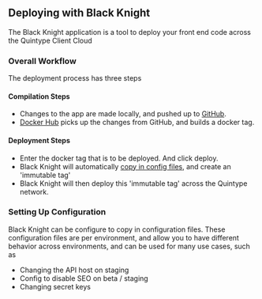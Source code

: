 ## Deploying with Black Knight

The Black Knight application is a tool to deploy your front end code across the Quintype Client Cloud

### Overall Workflow

The deployment process has three steps

#### Compilation Steps

* Changes to the app are made locally, and pushed up to [GitHub](https://github.com).
* [Docker Hub](https://hub.docker.com) picks up the changes from GitHub, and builds a docker tag.

#### Deployment Steps

* Enter the docker tag that is to be deployed. And click deploy.
* Black Knight will automatically [copy in config files](#setting-up-configuration), and create an 'immutable tag'
* Black Knight will then deploy this 'immutable tag' across the Quintype network.

### Setting Up Configuration

Black Knight can be configure to copy in configuration files. These configuration files are per environment, and allow you to have different behavior across environments, and can be used for many use cases, such as

* Changing the API host on staging
* Config to disable SEO on beta / staging
* Changing secret keys
